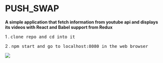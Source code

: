 # PUSH_SWAP

<b>A simple application that fetch information from youtube api and displays its videos with React and Babel support from Redux</b> 

1 . <tt>clone repo and cd into it</tt>

2 . <tt>npm start and go to localhost:8080 in the web browser </tt>

![](push_swap_leaker_tester_demonstration_updated.gif)
